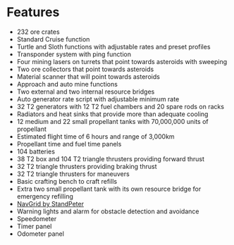 # Features

- 232 ore crates
- Standard Cruise function
- Turtle and Sloth functions with adjustable rates and preset profiles
- Transponder system with ping function
- Four mining lasers on turrets that point towards asteroids with sweeping
- Two ore collectors that point towards asteroids
- Material scanner that will point towards asteroids
- Approach and auto mine functions
- Two external and two internal resource bridges
- Auto generator rate script with adjustable minimum rate
- 32 T2 generators with 12 T2 fuel chambers and 20 spare rods on racks
- Radiators and heat sinks that provide more than adequate cooling
- 12 medium and 22 small propellant tanks with 70,000,000 units of propellant
- Estimated flight time of 6 hours and range of 3,000km
- Propellant time and fuel time panels
- 104 batteries
- 38 T2 box and 104 T2 triangle thrusters providing forward thrust
- 32 T2 triangle thrusters providing braking thrust
- 32 T2 triangle thrusters for maneuvers
- Basic crafting bench to craft refills
- Extra two small propellant tank with its own resource bridge for emergency refilling
- [NavGrid by StandPeter](https://github.com/pcbennion/starbase-navgrid)
- Warning lights and alarm for obstacle detection and avoidance
- Speedometer
- Timer panel
- Odometer panel
